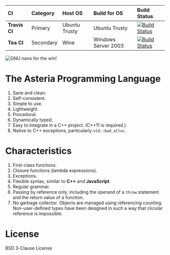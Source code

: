 |CI            |Category  |Host OS       |Build for OS        |Build Status     |
|:-------------|:---------|:-------------|:-------------------|:----------------|
|**Travis CI** |Primary   |Ubuntu Trusty |Ubuntu Trusty       |[![Build Status](https://travis-ci.org/lhmouse/asteria.svg?branch=master)](https://travis-ci.org/lhmouse/asteria) |
|**Tea CI**    |Secondary |Wine          |Windows Server 2003 |[![Build Status](https://tea-ci.org/api/badges/lhmouse/asteria/status.svg)](https://tea-ci.org/lhmouse/asteria) |

![GNU nano for the win!](https://raw.githubusercontent.com/lhmouse/poseidon/master/gnu-nano-ftw.png)

# The Asteria Programming Language

1. Sane and clean.
2. Self-consistent.
3. Simple to use.
4. Lightweight.
5. Procedural.
6. Dynamically typed.
7. Easy to integrate in a C++ project. (C++11 is required.)
8. Native to C++ exceptions, particularly `std::bad_alloc`.

# Characteristics

1. First-class functions.
2. Closure functions (lambda expressions).
3. Exceptions.
4. Flexible syntax, similar to **C++** and **JavaScript**.
5. Regular grammar.
6. Passing by reference only, including the operand of a `throw` statement and the return value of a function.
7. No garbage collector. Objects are managed using referencing counting. Non-user-defined types have been designed in such a way that circular reference is impossible.

# License

BSD 3-Clause License
